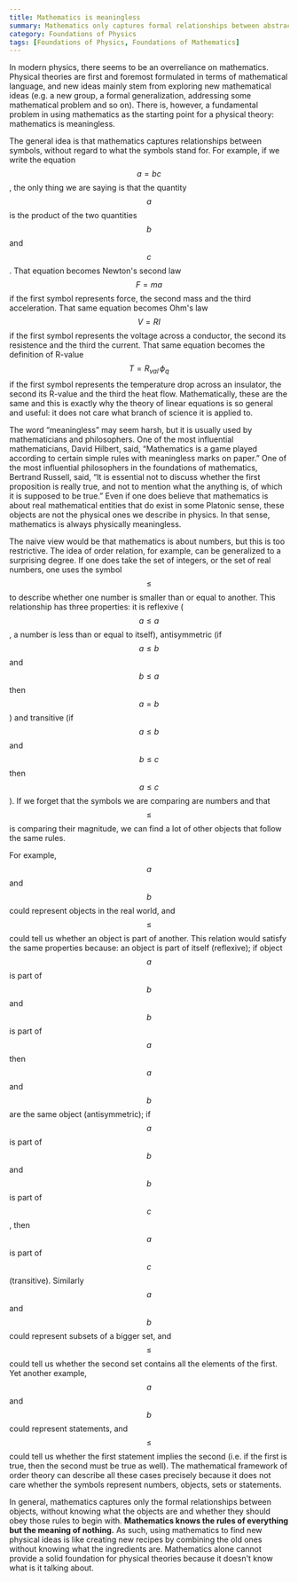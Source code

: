 ```yaml
---
title: Mathematics is meaningless
summary: Mathematics only captures formal relationships between abstract symbols and cannot serve as a proper foundation for physics
category: Foundations of Physics
tags: [Foundations of Physics, Foundations of Mathematics]
---
```


In modern physics, there seems to be an overreliance on mathematics. Physical theories are first and foremost formulated in terms of mathematical language, and new ideas mainly stem from exploring new mathematical ideas (e.g. a new group, a formal generalization, addressing some mathematical problem and so on). There is, however, a fundamental problem in using mathematics as the starting point for a physical theory: mathematics is meaningless.

The general idea is that mathematics captures relationships between symbols, without regard to what the symbols stand for. For example, if we write the equation $$a = b c$$, the only thing we are saying is that the quantity $$a$$ is the product of the two quantities $$b$$ and $$c$$. That equation becomes Newton's second law $$F = m a$$ if the first symbol represents force, the second mass and the third acceleration. That same equation becomes Ohm's law $$V = R I $$ if the first symbol represents the voltage across a conductor, the second its resistence and the third the current. That same equation becomes the definition of R-value $$T = R_{val} \, \phi_q$$ if the first symbol represents the temperature drop across an insulator, the second its R-value and the third the heat flow. Mathematically, these are the same and this is exactly why the theory of linear equations is so general and useful: it does not care what branch of science it is applied to.

The word “meaningless” may seem harsh, but it is usually used by mathematicians and philosophers. One of the most influential mathematicians, David Hilbert, said, “Mathematics is a game played according to certain simple rules with meaningless marks on paper.” One of the most influential philosophers in the foundations of mathematics, Bertrand Russell, said, “It is essential not to discuss whether the first proposition is really true, and not to mention what the anything is, of which it is supposed to be true.” Even if one does believe that mathematics is about real mathematical entities that do exist in some Platonic sense, these objects are not the physical ones we describe in physics. In that sense, mathematics is always physically meaningless.

The naive view would be that mathematics is about numbers, but this is too restrictive. The idea of order relation, for example, can be generalized to a surprising degree. If one does take the set of integers, or the set of real numbers, one uses the symbol $$\leq$$ to describe whether one number is smaller than or equal to another. This relationship has three properties: it is reflexive ($$a \leq a$$, a number is less than or equal to itself), antisymmetric (if $$a \leq b$$ and $$b \leq a$$ then $$a=b$$) and transitive (if $$a \leq b$$ and $$b \leq c$$ then $$a \leq c$$). If we forget that the symbols we are comparing are numbers and that $$\leq$$ is comparing their magnitude, we can find a lot of other objects that follow the same rules.

For example, $$a$$ and $$b$$ could represent objects in the real world, and $$\leq$$ could tell us whether an object is part of another. This relation would satisfy the same properties because: an object is part of itself (reflexive); if object $$a$$ is part of $$b$$ and $$b$$ is part of $$a$$ then $$a$$ and $$b$$ are the same object (antisymmetric); if $$a$$ is part of $$b$$ and $$b$$ is part of $$c$$, then $$a$$ is part of $$c$$ (transitive). Similarly $$a$$ and $$b$$ could represent subsets of a bigger set, and $$\leq$$ could tell us whether the second set contains all the elements of the first. Yet another example, $$a$$ and $$b$$ could represent statements, and $$\leq$$ could tell us whether the first statement implies the second (i.e. if the first is true, then the second must be true as well). The mathematical framework of order theory can describe all these cases precisely because it does not care whether the symbols represent numbers, objects, sets or statements.

In general, mathematics captures only the formal relationships between objects, without knowing what the objects are and whether they should obey those rules to begin with. **Mathematics knows the rules of everything but the meaning of nothing.** As such, using mathematics to find new physical ideas is like creating new recipes by combining the old ones without knowing what the ingredients are. Mathematics alone cannot provide a solid foundation for physical theories because it doesn't know what is it talking about.
